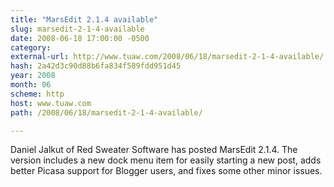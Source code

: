 ```yaml
---
title: "MarsEdit 2.1.4 available"
slug: marsedit-2-1-4-available
date: 2008-06-18 17:00:00 -0500
category: 
external-url: http://www.tuaw.com/2008/06/18/marsedit-2-1-4-available/
hash: 2a42d3c90d88b6fa834f589fdd951d45
year: 2008
month: 06
scheme: http
host: www.tuaw.com
path: /2008/06/18/marsedit-2-1-4-available/

---
```


Daniel Jalkut of Red Sweater Software has posted MarsEdit 2.1.4. The version includes a new dock menu item for easily starting a new post, adds better Picasa support for Blogger users, and fixes some other minor issues.
